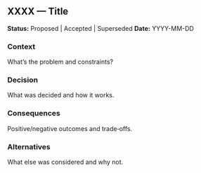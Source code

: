 ## XXXX — Title
**Status:** Proposed | Accepted | Superseded
**Date:** YYYY-MM-DD

### Context
What’s the problem and constraints?

### Decision
What was decided and how it works.

### Consequences
Positive/negative outcomes and trade‑offs.

### Alternatives
What else was considered and why not.
